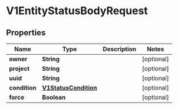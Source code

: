 

# V1EntityStatusBodyRequest


## Properties

Name | Type | Description | Notes
------------ | ------------- | ------------- | -------------
**owner** | **String** |  |  [optional]
**project** | **String** |  |  [optional]
**uuid** | **String** |  |  [optional]
**condition** | [**V1StatusCondition**](V1StatusCondition.md) |  |  [optional]
**force** | **Boolean** |  |  [optional]



